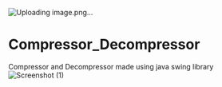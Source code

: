 ![Uploading image.png…]()
# Compressor_Decompressor
Compressor and Decompressor made using java swing library
![Screenshot (1)](https://github.com/Baibhav-gupta/Compressor_Decompressor/assets/92502258/fdee1948-fc01-4708-ab20-1fc516c923a8)
